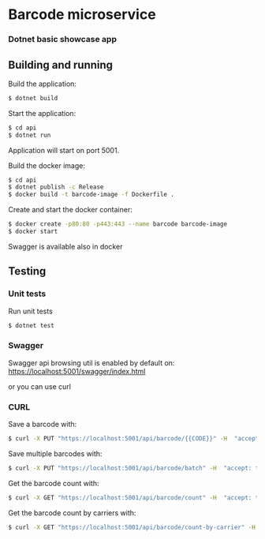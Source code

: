 # Barcode microservice
### Dotnet basic showcase app

## Building and running

Build the application:
```bash
$ dotnet build
```

Start the application:
```bash
$ cd api
$ dotnet run
```
Application will start on port 5001.

Build the docker image:
```bash
$ cd api
$ dotnet publish -c Release 
$ docker build -t barcode-image -f Dockerfile .  
```

Create and start the docker container:
```bash
$ docker create -p80:80 -p443:443 --name barcode barcode-image
$ docker start
```
Swagger is available also in docker


## Testing

### Unit tests

Run unit tests
```bash
$ dotnet test
```

### Swagger
Swagger api browsing util is enabled by default on: [https://localhost:5001/swagger/index.html]()

or you can use curl

### CURL

Save a barcode with:
```bash
$ curl -X PUT "https://localhost:5001/api/barcode/{{CODE}}" -H  "accept: text/plain"
```

Save multiple barcodes with:
```bash
$ curl -X PUT "https://localhost:5001/api/barcode/batch" -H  "accept: text/plain" -H  "Content-Type: application/json" -d "[\"BARCODE1\",\"BARCODE2\",\"BARCODE3\",...]"
```

Get the barcode count with:
```bash
$ curl -X GET "https://localhost:5001/api/barcode/count" -H  "accept: text/plain"
```

Get the barcode count by carriers with:
```bash
$ curl -X GET "https://localhost:5001/api/barcode/count-by-carrier" -H  "accept: text/plain"
```






